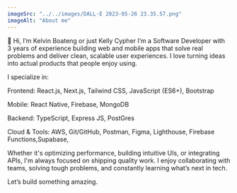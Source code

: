 ```yaml
---
imageSrc: "../../images/DALL·E 2023-05-26 23.35.57.png"
imageAlt: "About me"
---
```


👋 Hi, I’m Kelvin Boateng or just Kelly Cypher
I’m a Software Developer with 3 years of experience building web and mobile apps that solve real problems and deliver clean, scalable user experiences. I love turning ideas into actual products that people enjoy using.

I specialize in:

Frontend: React.js, Next.js, Tailwind CSS, JavaScript (ES6+), Bootstrap

Mobile: React Native, Firebase, MongoDB

Backend: TypeScript, Express JS, PostGres

Cloud & Tools: AWS, Git/GitHub, Postman, Figma, Lighthouse, Firebase Functions,Supabase,

Whether it's optimizing performance, building intuitive UIs, or integrating APIs, I'm always focused on shipping quality work. I enjoy collaborating with teams, solving tough problems, and constantly learning what’s next in tech.

Let’s build something amazing.
